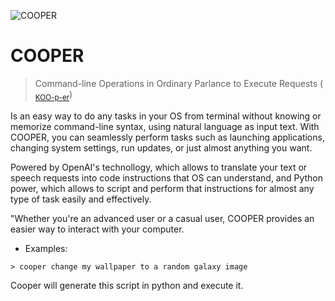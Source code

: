 ![COOPER](https://user-images.githubusercontent.com/14117486/230541016-1114064f-a863-43e3-9ecb-35fd01e9308d.png)


# COOPER   
>Command-line Operations in Ordinary Parlance to Execute Requests (<sub> [KOO-p-er](https://ssl.gstatic.com/dictionary/static/pronunciation/2022-03-02/audio/co/cooper_en_us_1.mp3)</sub>)

Is an easy way to do any tasks in your OS from terminal without knowing or memorize command-line syntax, using natural language as input text. With COOPER, you can seamlessly perform tasks such as launching applications, changing system settings, run updates, or just almost anything you want.

Powered by OpenAI's technollogy, which allows to translate your text or speech requests into code instructions that OS can understand, and Python power, which allows to script and perform that instructions for almost any type of task easily and effectively.

"Whether you're an advanced user or a casual user, COOPER provides an easier way to interact with your computer.


- Examples:

```> cooper change my wallpaper to a random galaxy image```

Cooper will generate this script in python and execute it.
